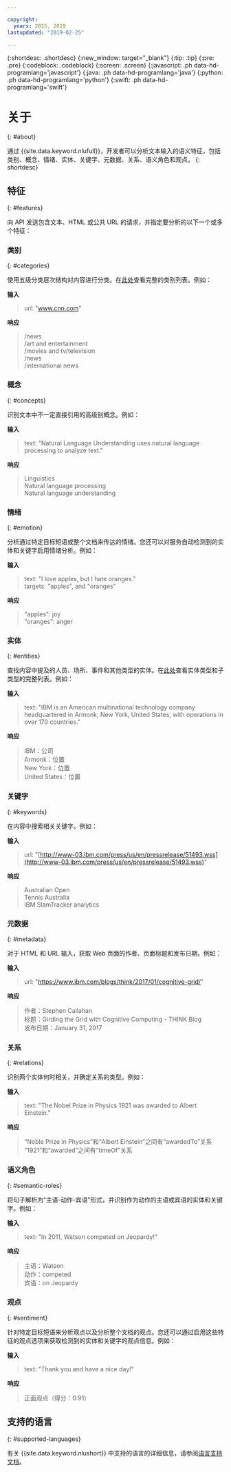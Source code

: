 ```yaml
---

copyright:
  years: 2015, 2019
lastupdated: "2019-02-25"

---
```


{:shortdesc: .shortdesc}
{:new_window: target="_blank"}
{:tip: .tip}
{:pre: .pre}
{:codeblock: .codeblock}
{:screen: .screen}
{:javascript: .ph data-hd-programlang='javascript'}
{:java: .ph data-hd-programlang='java'}
{:python: .ph data-hd-programlang='python'}
{:swift: .ph data-hd-programlang='swift'}

# 关于
{: #about}

通过 {{site.data.keyword.nlufull}}，开发者可以分析文本输入的语义特征，包括类别、概念、情绪、实体、关键字、元数据、关系、语义角色和观点。
{: shortdesc}

## 特征
{: #features}

向 API 发送包含文本、HTML 或公共 URL 的请求，并指定要分析的以下一个或多个特征：

### 类别
{: #categories}

使用五级分类层次结构对内容进行分类。在[此处](/docs/services/natural-language-understanding?topic=natural-language-understanding-categories-hierarchy)查看完整的类别列表。例如：

**输入**
> url: "www.cnn.com"

**响应**
> /news </br>
> /art and entertainment </br>
> /movies and tv/television </br>
> /news </br>
> /international news

### 概念
{: #concepts}

识别文本中不一定直接引用的高级别概念。例如：

**输入**
> text: "Natural Language Understanding uses natural language processing to analyze text."

**响应**
> Linguistics </br>
> Natural language processing </br>
> Natural language understanding

### 情绪
{: #emotion}

分析通过特定目标短语或整个文档来传达的情绪。您还可以对服务自动检测到的实体和关键字启用情绪分析。例如：

**输入**
> text: "I love apples, but I hate oranges." </br>
> targets: "apples", and "oranges"

**响应**
> "apples": joy </br>
> "oranges": anger

### 实体
{: #entities}

查找内容中提及的人员、场所、事件和其他类型的实体。在[此处](/docs/services/natural-language-understanding?topic=natural-language-understanding-entity-type-systems)查看实体类型和子类型的完整列表。例如：

**输入**
> text: "IBM is an American multinational technology company headquartered in Armonk, New York, United States, with operations in over 170 countries."

**响应**
> IBM：公司</br>
> Armonk：位置</br>
> New York：位置</br>
> United States：位置

### 关键字
{: #keywords}

在内容中搜索相关关键字。例如：

**输入**
>url: "[http://www-03.ibm.com/press/us/en/pressrelease/51493.wss](http://www-03.ibm.com/press/us/en/pressrelease/51493.wss)"

**响应**
>Australian Open </br>
>Tennis Australia </br>
>IBM SlamTracker analytics

### 元数据
{: #metadata}

对于 HTML 和 URL 输入，获取 Web 页面的作者、页面标题和发布日期。例如：

**输入**
>url: "https://www.ibm.com/blogs/think/2017/01/cognitive-grid/"

**响应**
>作者：Stephen Callahan </br>
>标题：Girding the Grid with Cognitive Computing - THINK Blog </br>
>发布日期：January 31, 2017

### 关系
{: #relations}

识别两个实体何时相关，并确定关系的类型。例如：

**输入**
>text: "The Nobel Prize in Physics 1921 was awarded to Albert Einstein."

**响应**
>“Noble Prize in Physics”和“Albert Einstein”之间有“awardedTo”关系</br>
>“1921”和“awarded”之间有“timeOf”关系

### 语义角色
{: #semantic-roles}

将句子解析为“主语-动作-宾语”形式，并识别作为动作的主语或宾语的实体和关键字。例如：

**输入**
>text: "In 2011, Watson competed on Jeopardy!"

**响应**
>主语：Watson</br>
>动作：competed</br>
>宾语：on Jeopardy

### 观点
{: #sentiment}

针对特定目标短语来分析观点以及分析整个文档的观点。您还可以通过启用这些特征的观点选项来获取检测到的实体和关键字的观点信息。例如：

**输入**
>text: "Thank you and have a nice day!"

**响应**
>正面观点（得分：0.91）

## 支持的语言
{: #supported-languages}

有关 {{site.data.keyword.nlushort}} 中支持的语言的详细信息，请参阅[语言支持文档](/docs/services/natural-language-understanding?topic=natural-language-understanding-language-support)。
